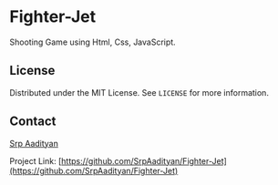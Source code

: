 # Fighter-Jet

Shooting Game using Html, Css, JavaScript.

## License

Distributed under the MIT License. See `LICENSE` for more information.


## Contact

[Srp Aadityan](https://srpaadityan.github.io/Portfoilo)

Project Link: [https://github.com/SrpAadityan/Fighter-Jet](https://github.com/SrpAadityan/Fighter-Jet)
